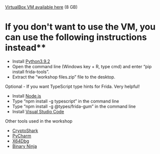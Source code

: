 [VirtualBox VM available here](https://mega.nz/file/CNczQKrR#zIbKL06AQ-h1X6W1TVZ5n4j4ROA7Jh6oRdG3OiW6H_Q) (8 GB)

# If you don't want to use the VM, you can use the following instructions instead**

* Install [Python3.9.2](https://www.python.org/ftp/python/3.9.2/python-3.9.2-amd64.exe)
* Open the command line (Windows key + R, type cmd) and  enter “pip install frida-tools”. 
* Extract the “workshop files.zip” file to the desktop.

Optional - If you want TypeScript type hints for Frida. Very helpful!
* Install [Node.js](https://nodejs.org/dist/v14.16.0/node-v14.16.0-x64.msi)
* Type “npm install -g typescript” in the command line
* Type “npm install -g @types/frida-gum” in the command line
* Install [Visual Studio Code](https://code.visualstudio.com/sha/download?build=stable&os=win32-x64-user)

Other tools used in the workshop
* [CryptoShark](https://github.com/frida/cryptoshark/releases/download/latest-windows/cryptoshark.zip)
* [PyCharm](https://www.jetbrains.com/pycharm/download/#section=windows)
* [X64Dbg](https://sourceforge.net/projects/x64dbg/files/snapshots/snapshot_2021-02-15_22-35.zip/download)
* [Binary Ninja](https://cdn.binary.ninja/installers/BinaryNinja-demo.exe)



